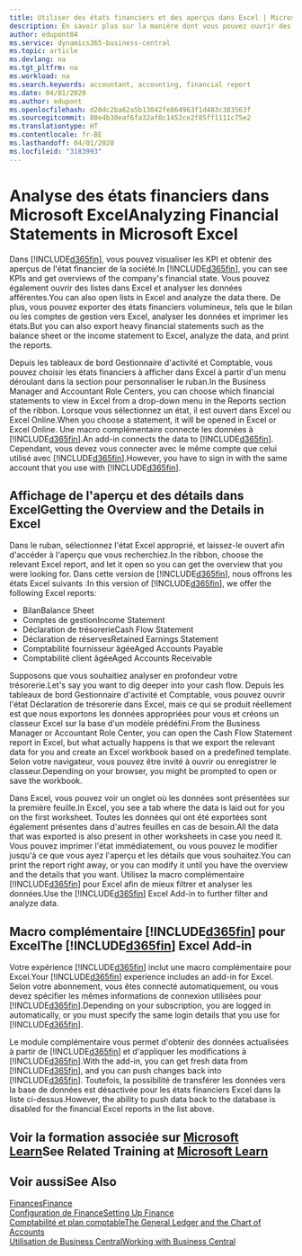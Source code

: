 ```yaml
---
title: Utiliser des états financiers et des aperçus dans Excel | Microsoft Docs
description: En savoir plus sur la manière dont vous pouvez ouvrir des états financiers dans Microsoft Excel à partir de Business Central pour une meilleure analyse.
author: edupont04
ms.service: dynamics365-business-central
ms.topic: article
ms.devlang: na
ms.tgt_pltfrm: na
ms.workload: na
ms.search.keywords: accountant, accounting, financial report
ms.date: 04/01/2020
ms.author: edupont
ms.openlocfilehash: d20dc2ba62a5b13042fe864963f1d483c383563f
ms.sourcegitcommit: 88e4b30eaf6fa32af0c1452ce2f85ff1111c75e2
ms.translationtype: HT
ms.contentlocale: fr-BE
ms.lasthandoff: 04/01/2020
ms.locfileid: "3183993"
---
```

# <a name="analyzing-financial-statements-in-microsoft-excel"></a><span data-ttu-id="e3e54-103">Analyse des états financiers dans Microsoft Excel</span><span class="sxs-lookup"><span data-stu-id="e3e54-103">Analyzing Financial Statements in Microsoft Excel</span></span>
<span data-ttu-id="e3e54-104">Dans [!INCLUDE[d365fin](includes/d365fin_md.md)], vous pouvez visualiser les KPI et obtenir des aperçus de l'état financier de la société.</span><span class="sxs-lookup"><span data-stu-id="e3e54-104">In [!INCLUDE[d365fin](includes/d365fin_md.md)], you can see KPIs and get overviews of the company's financial state.</span></span> <span data-ttu-id="e3e54-105">Vous pouvez également ouvrir des listes dans Excel et analyser les données afférentes.</span><span class="sxs-lookup"><span data-stu-id="e3e54-105">You can also open lists in Excel and analyze the data there.</span></span> <span data-ttu-id="e3e54-106">De plus, vous pouvez exporter des états financiers volumineux, tels que le bilan ou les comptes de gestion vers Excel, analyser les données et imprimer les états.</span><span class="sxs-lookup"><span data-stu-id="e3e54-106">But you can also export heavy financial statements such as the balance sheet or the income statement to Excel, analyze the data, and print the reports.</span></span>  

<span data-ttu-id="e3e54-107">Depuis les tableaux de bord Gestionnaire d'activité et Comptable, vous pouvez choisir les états financiers à afficher dans Excel à partir d'un menu déroulant dans la section pour personnaliser le ruban.</span><span class="sxs-lookup"><span data-stu-id="e3e54-107">In the Business Manager and Accountant Role Centers, you can choose which financial statements to view in Excel from a drop-down menu in the Reports section of the ribbon.</span></span> <span data-ttu-id="e3e54-108">Lorsque vous sélectionnez un état, il est ouvert dans Excel ou Excel Online.</span><span class="sxs-lookup"><span data-stu-id="e3e54-108">When you choose a statement, it will be opened in Excel or Excel Online.</span></span> <span data-ttu-id="e3e54-109">Une macro complémentaire connecte les données à [!INCLUDE[d365fin](includes/d365fin_md.md)].</span><span class="sxs-lookup"><span data-stu-id="e3e54-109">An add-in connects the data to [!INCLUDE[d365fin](includes/d365fin_md.md)].</span></span> <span data-ttu-id="e3e54-110">Cependant, vous devez vous connecter avec le même compte que celui utilisé avec [!INCLUDE[d365fin](includes/d365fin_md.md)].</span><span class="sxs-lookup"><span data-stu-id="e3e54-110">However, you have to sign in with the same account that you use with [!INCLUDE[d365fin](includes/d365fin_md.md)].</span></span>  

## <a name="getting-the-overview-and-the-details-in-excel"></a><span data-ttu-id="e3e54-111">Affichage de l'aperçu et des détails dans Excel</span><span class="sxs-lookup"><span data-stu-id="e3e54-111">Getting the Overview and the Details in Excel</span></span>
<span data-ttu-id="e3e54-112">Dans le ruban, sélectionnez l'état Excel approprié, et laissez-le ouvert afin d'accéder à l'aperçu que vous recherchiez.</span><span class="sxs-lookup"><span data-stu-id="e3e54-112">In the ribbon, choose the relevant Excel report, and let it open so you can get the overview that you were looking for.</span></span> <span data-ttu-id="e3e54-113">Dans cette version de [!INCLUDE[d365fin](includes/d365fin_md.md)], nous offrons les états Excel suivants :</span><span class="sxs-lookup"><span data-stu-id="e3e54-113">In this version of [!INCLUDE[d365fin](includes/d365fin_md.md)], we offer the following Excel reports:</span></span>

- <span data-ttu-id="e3e54-114">Bilan</span><span class="sxs-lookup"><span data-stu-id="e3e54-114">Balance Sheet</span></span>  
- <span data-ttu-id="e3e54-115">Comptes de gestion</span><span class="sxs-lookup"><span data-stu-id="e3e54-115">Income Statement</span></span>  
- <span data-ttu-id="e3e54-116">Déclaration de trésorerie</span><span class="sxs-lookup"><span data-stu-id="e3e54-116">Cash Flow Statement</span></span>  
- <span data-ttu-id="e3e54-117">Déclaration de réserves</span><span class="sxs-lookup"><span data-stu-id="e3e54-117">Retained Earnings Statement</span></span>  
- <span data-ttu-id="e3e54-118">Comptabilité fournisseur âgée</span><span class="sxs-lookup"><span data-stu-id="e3e54-118">Aged Accounts Payable</span></span>  
- <span data-ttu-id="e3e54-119">Comptabilité client âgée</span><span class="sxs-lookup"><span data-stu-id="e3e54-119">Aged Accounts Receivable</span></span>  

<span data-ttu-id="e3e54-120">Supposons que vous souhaitiez analyser en profondeur votre trésorerie.</span><span class="sxs-lookup"><span data-stu-id="e3e54-120">Let's say you want to dig deeper into your cash flow.</span></span> <span data-ttu-id="e3e54-121">Depuis les tableaux de bord Gestionnaire d'activité et Comptable, vous pouvez ouvrir l'état Déclaration de trésorerie dans Excel, mais ce qui se produit réellement est que nous exportons les données appropriées pour vous et créons un classeur Excel sur la base d'un modèle prédéfini.</span><span class="sxs-lookup"><span data-stu-id="e3e54-121">From the Business Manager or Accountant Role Center, you can open the Cash Flow Statement report in Excel, but what actually happens is that we export the relevant data for you and create an Excel workbook based on a predefined template.</span></span> <span data-ttu-id="e3e54-122">Selon votre navigateur, vous pouvez être invité à ouvrir ou enregistrer le classeur.</span><span class="sxs-lookup"><span data-stu-id="e3e54-122">Depending on your browser, you might be prompted to open or save the workbook.</span></span>  

<span data-ttu-id="e3e54-123">Dans Excel, vous pouvez voir un onglet où les données sont présentées sur la première feuille.</span><span class="sxs-lookup"><span data-stu-id="e3e54-123">In Excel, you see a tab where the data is laid out for you on the first worksheet.</span></span> <span data-ttu-id="e3e54-124">Toutes les données qui ont été exportées sont également présentes dans d'autres feuilles en cas de besoin.</span><span class="sxs-lookup"><span data-stu-id="e3e54-124">All the data that was exported is also present in other worksheets in case you need it.</span></span> <span data-ttu-id="e3e54-125">Vous pouvez imprimer l'état immédiatement, ou vous pouvez le modifier jusqu'à ce que vous ayez l'aperçu et les détails que vous souhaitez.</span><span class="sxs-lookup"><span data-stu-id="e3e54-125">You can print the report right away, or you can modify it until you have the overview and the details that you want.</span></span> <span data-ttu-id="e3e54-126">Utilisez la macro complémentaire [!INCLUDE[d365fin](includes/d365fin_md.md)] pour Excel afin de mieux filtrer et analyser les données.</span><span class="sxs-lookup"><span data-stu-id="e3e54-126">Use the [!INCLUDE[d365fin](includes/d365fin_md.md)] Excel Add-in to further filter and analyze data.</span></span>  

## <a name="the-d365fin-excel-add-in"></a><span data-ttu-id="e3e54-127">Macro complémentaire [!INCLUDE[d365fin](includes/d365fin_md.md)] pour Excel</span><span class="sxs-lookup"><span data-stu-id="e3e54-127">The [!INCLUDE[d365fin](includes/d365fin_md.md)] Excel Add-in</span></span>
<span data-ttu-id="e3e54-128">Votre expérience [!INCLUDE[d365fin](includes/d365fin_md.md)] inclut une macro complémentaire pour Excel.</span><span class="sxs-lookup"><span data-stu-id="e3e54-128">Your [!INCLUDE[d365fin](includes/d365fin_md.md)] experience includes an add-in for Excel.</span></span> <span data-ttu-id="e3e54-129">Selon votre abonnement, vous êtes connecté automatiquement, ou vous devez spécifier les mêmes informations de connexion utilisées pour [!INCLUDE[d365fin](includes/d365fin_md.md)].</span><span class="sxs-lookup"><span data-stu-id="e3e54-129">Depending on your subscription, you are logged in automatically, or you must specify the same login details that you use for [!INCLUDE[d365fin](includes/d365fin_md.md)].</span></span>  

<span data-ttu-id="e3e54-130">Le module complémentaire vous permet d'obtenir des données actualisées à partir de [!INCLUDE[d365fin](includes/d365fin_md.md)] et d'appliquer les modifications à [!INCLUDE[d365fin](includes/d365fin_md.md)].</span><span class="sxs-lookup"><span data-stu-id="e3e54-130">With the add-in, you can get fresh data from [!INCLUDE[d365fin](includes/d365fin_md.md)], and you can push changes back into [!INCLUDE[d365fin](includes/d365fin_md.md)].</span></span> <span data-ttu-id="e3e54-131">Toutefois, la possibilité de transférer les données vers la base de données est désactivée pour les états financiers Excel dans la liste ci-dessus.</span><span class="sxs-lookup"><span data-stu-id="e3e54-131">However, the ability to push data back to the database is disabled for the financial Excel reports in the list above.</span></span>  

## <a name="see-related-training-at-microsoft-learn"></a><span data-ttu-id="e3e54-132">Voir la formation associée sur [Microsoft Learn](/learn/modules/configure-powerbi-excel-dynamics-365-business-central/index)</span><span class="sxs-lookup"><span data-stu-id="e3e54-132">See Related Training at [Microsoft Learn](/learn/modules/configure-powerbi-excel-dynamics-365-business-central/index)</span></span>

## <a name="see-also"></a><span data-ttu-id="e3e54-133">Voir aussi</span><span class="sxs-lookup"><span data-stu-id="e3e54-133">See Also</span></span>
[<span data-ttu-id="e3e54-134">Finances</span><span class="sxs-lookup"><span data-stu-id="e3e54-134">Finance</span></span>](finance.md)  
[<span data-ttu-id="e3e54-135">Configuration de Finance</span><span class="sxs-lookup"><span data-stu-id="e3e54-135">Setting Up Finance</span></span>](finance-setup-finance.md)  
[<span data-ttu-id="e3e54-136">Comptabilité et plan comptable</span><span class="sxs-lookup"><span data-stu-id="e3e54-136">The General Ledger and the Chart of Accounts</span></span>](finance-general-ledger.md)  
[<span data-ttu-id="e3e54-137">Utilisation de Business Central</span><span class="sxs-lookup"><span data-stu-id="e3e54-137">Working with Business Central</span></span>](ui-work-product.md)  

